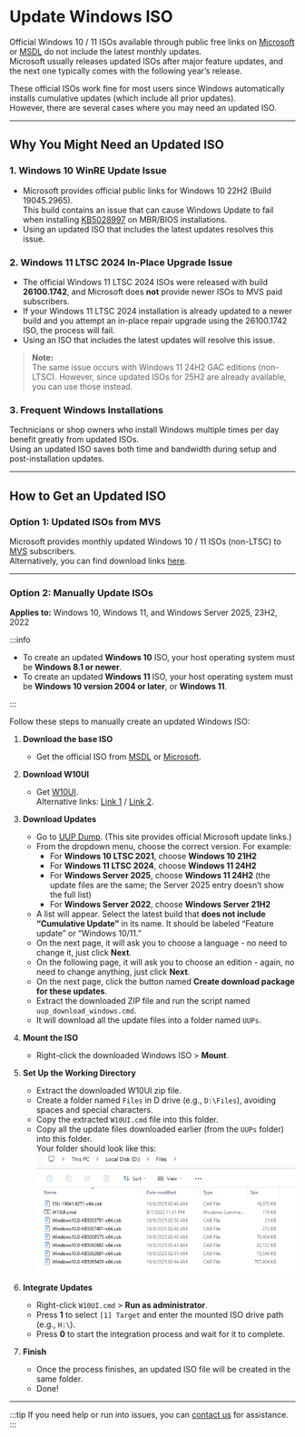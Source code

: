 # Update Windows ISO

Official Windows 10 / 11 ISOs available through public free links on [Microsoft](https://www.microsoft.com/en-us/software-download/) or [MSDL](https://msdl.gravesoft.dev/) do not include the latest monthly updates.  
Microsoft usually releases updated ISOs after major feature updates, and the next one typically comes with the following year’s release.

These official ISOs work fine for most users since Windows automatically installs cumulative updates (which include all prior updates).  
However, there are several cases where you may need an updated ISO.

---

## Why You Might Need an Updated ISO

### 1. Windows 10 WinRE Update Issue

- Microsoft provides official public links for Windows 10 22H2 (Build 19045.2965).  
  This build contains an issue that can cause Windows Update to fail when installing [KB5028997](https://support.microsoft.com/topic/kb5028997-instructions-to-manually-resize-your-partition-to-install-the-winre-update-400faa27-9343-461c-ada9-24c8229763bf) on MBR/BIOS installations.
- Using an updated ISO that includes the latest updates resolves this issue.

### 2. Windows 11 LTSC 2024 In-Place Upgrade Issue

- The official Windows 11 LTSC 2024 ISOs were released with build **26100.1742**, and Microsoft does **not** provide newer ISOs to MVS paid subscribers.
- If your Windows 11 LTSC 2024 installation is already updated to a newer build and you attempt an in-place repair upgrade using the 26100.1742 ISO, the process will fail.
- Using an ISO that includes the latest updates will resolve this issue.

> **Note:**  
> The same issue occurs with Windows 11 24H2 GAC editions (non-LTSC). However, since updated ISOs for 25H2 are already available, you can use those instead.

### 3. Frequent Windows Installations

Technicians or shop owners who install Windows multiple times per day benefit greatly from updated ISOs.  
Using an updated ISO saves both time and bandwidth during setup and post-installation updates.

---

## How to Get an Updated ISO

### Option 1: Updated ISOs from MVS

Microsoft provides monthly updated Windows 10 / 11 ISOs (non-LTSC) to [MVS](https://my.visualstudio.com/Downloads) subscribers.  
Alternatively, you can find download links [here](https://massgrave.dev/genuine-installation-media).

---

### Option 2: Manually Update ISOs

**Applies to:** Windows 10, Windows 11, and Windows Server 2025, 23H2, 2022

:::info

- To create an updated **Windows 10** ISO, your host operating system must be **Windows 8.1 or newer**.  
- To create an updated **Windows 11** ISO, your host operating system must be **Windows 10 version 2004 or later**, or **Windows 11**.

:::

Follow these steps to manually create an updated Windows ISO:

1. **Download the base ISO**  
   - Get the official ISO from [MSDL](https://msdl.gravesoft.dev/) or [Microsoft](https://www.microsoft.com/en-us/software-download/).

2. **Download W10UI**  
   - Get [W10UI](https://forums.mydigitallife.net/posts/1216064/).  
     Alternative links: [Link 1](https://kutt.it/W10UI) / [Link 2](https://tiny.cc/W10UI).

3. **Download Updates**  
   - Go to [UUP Dump](https://uupdump.net/). (This site provides official Microsoft update links.)  
   - From the dropdown menu, choose the correct version. For example:  
     - For **Windows 10 LTSC 2021**, choose **Windows 10 21H2**  
     - For **Windows 11 LTSC 2024**, choose **Windows 11 24H2**  
     - For **Windows Server 2025**, choose **Windows 11 24H2** (the update files are the same; the Server 2025 entry doesn’t show the full list)  
     - For **Windows Server 2022**, choose **Windows Server 21H2**  
   - A list will appear. Select the latest build that **does not include “Cumulative Update”** in its name. It should be labeled “Feature update” or “Windows 10/11.”  
   - On the next page, it will ask you to choose a language - no need to change it, just click **Next**.  
   - On the following page, it will ask you to choose an edition - again, no need to change anything, just click **Next**.  
   - On the next page, click the button named **Create download package for these updates**.  
   - Extract the downloaded ZIP file and run the script named `uup_download_windows.cmd`.  
   - It will download all the update files into a folder named `UUPs`.

4. **Mount the ISO**  
   - Right-click the downloaded Windows ISO > **Mount**.

5. **Set Up the Working Directory**  
   - Extract the downloaded W10UI zip file.  
   - Create a folder named `Files` in D drive (e.g., `D:\Files`), avoiding spaces and special characters.  
   - Copy the extracted `W10UI.cmd` file into this folder.  
   - Copy all the update files downloaded earlier (from the `UUPs` folder) into this folder.  
     Your folder should look like this:  
     ![image](./assets/w10ui-downloaded-files.png)

6. **Integrate Updates**
   - Right-click `W10UI.cmd` > **Run as administrator**.
   - Press **1** to select `[1] Target` and enter the mounted ISO drive path (e.g., `H:\`).
   - Press **0** to start the integration process and wait for it to complete.

7. **Finish**
   - Once the process finishes, an updated ISO file will be created in the same folder.  
   - Done!

---

:::tip
If you need help or run into issues, you can [contact us](troubleshoot.md) for assistance.
:::
